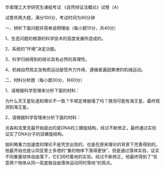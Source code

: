 华南理工大学研究生课程考试 《自然辩证法概论》试卷（A） 

试卷共两大题，满分100分，考试时间为90分钟 

一、辨析下面问题并简单说明理由（每小题10分，共40分） 

1、生态问题的根源的科学技术的高度发展所造成的。

 2、系统的“环境”决定功能。 

3、科学归纳得到的结论具有必然的真理性。 

4、机械自然观主张物质运动是受外力作用、遵循普遍因果律的机械运动。

二、材料分析题（每小题30分，共60分）

 1、请根据科学哲理来分析下面的材料：

为什么天王星轨道和理论不一致？牛顿定律崩塌了吗？猜测可能有海王星，最终观测到海王星。

 2、请根据科学哲理来分析下面的材料：

沃森和克里克最开始提出的是DNA的三螺旋结构，经过不断修正，最终通过实验证实了DNA分子的双螺旋结构。

伽利略重力加速度的理论不是凭空出现的，也是在原来理论的背景下完善得到的。他最开始也是认同亚里士多德的“重的物体下落得更快”，但是通过落体实验，证实不同重量球体自由落下，它们同时着地的实验。经过不断修正，他最终得到了“任意两个物体从同一高度做自由落体运动同时落地”的观点。